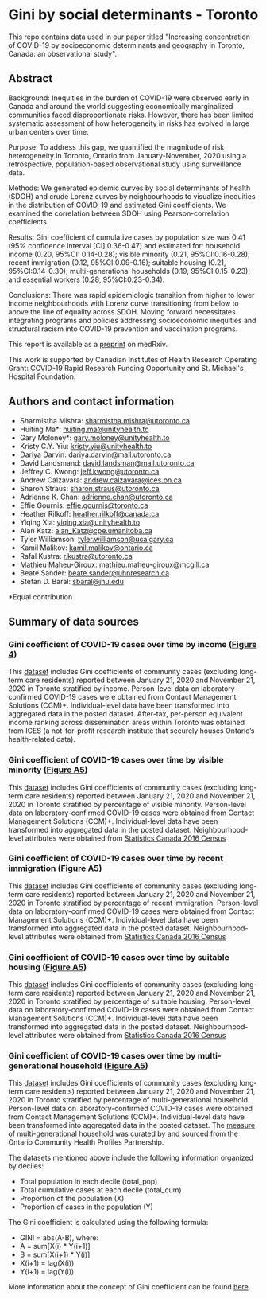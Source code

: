 # Gini by social determinants - Toronto
This repo contains data used in our paper titled "Increasing concentration of COVID-19 by socioeconomic determinants and geography in Toronto, Canada: an observational study".

## Abstract
Background: Inequities in the burden of COVID-19 were observed early in Canada and around the world suggesting economically marginalized communities faced disproportionate risks.  However, there has been limited systematic assessment of how heterogeneity in risks has evolved in large urban centers over time.  

Purpose: To address this gap, we quantified the magnitude of risk heterogeneity in Toronto, Ontario from January-November, 2020 using a retrospective, population-based observational study using surveillance data. 

Methods: We generated epidemic curves by social determinants of health (SDOH) and crude Lorenz curves by neighbourhoods to visualize inequities in the distribution of COVID-19 and estimated Gini coefficients. We examined the correlation between SDOH using Pearson-correlation coefficients. 

Results: Gini coefficient of cumulative cases by population size was 0.41 (95% confidence interval [CI]:0.36-0.47) and estimated for: household income (0.20, 95%CI: 0.14-0.28); visible minority (0.21, 95%CI:0.16-0.28); recent immigration (0.12, 95%CI:0.09-0.16); suitable housing (0.21, 95%CI:0.14-0.30); multi-generational households (0.19, 95%CI:0.15-0.23); and essential workers (0.28, 95%CI:0.23-0.34). 

Conclusions: There was rapid epidemiologic transition from higher to lower income neighbourhoods with Lorenz curve transitioning from below to above the line of equality across SDOH. Moving forward necessitates integrating programs and policies addressing socioeconomic inequities and structural racism into COVID-19 prevention and vaccination programs.


This report is available as a [preprint](https://www.medrxiv.org/content/10.1101/2021.04.01.21254585v1) on medRxiv.

This work is supported by Canadian Institutes of Health Research Operating Grant: COVID-19 Rapid Research Funding Opportunity and St. Michael's Hospital Foundation.

## Authors and contact information
* Sharmistha Mishra: [sharmistha.mishra@utoronto.ca](mailto:sharmistha.mishra@utoronto.ca)
* Huiting Ma*: [huiting.ma@unityhealth.to](mailto:huiting.ma@unityhealth.to)
* Gary Moloney*: [gary.moloney@unityhealth.to](mailto:gary.moloney@unityhealth.to)
* Kristy C.Y. Yiu: [kristy.yiu@unityhealth.to](mailto:kristy.yiu@unityhealth.to)
* Dariya Darvin: [dariya.darvin@mail.utoronto.ca](mailto:dariya.darvin@mail.utoronto.ca)
* David Landsmand: [david.landsman@mail.utoronto.ca](mailto:david.landsman@mail.utoronto.ca)
* Jeffrey C. Kwong: [jeff.kwong@utoronto.ca](mailto:jeff.kwong@utoronto.ca)
* Andrew Calzavara: [andrew.calzavara@ices.on.ca](mailto:andrew.calzavara@ices.on.ca)
* Sharon Straus: [sharon.straus@utoronto.ca](mailto:sharon.straus@utoronto.ca)
* Adrienne K. Chan: [adrienne.chan@utoronto.ca](mailto:adrienne.chan@utoronto.ca)
* Effie Gournis: [effie.gournis@toronto.ca](mailto:effie.gournis@toronto.ca)
* Heather Rilkoff: [heather.rilkoff@canada.ca](mailto:heather.rilkoff@canada.ca)
* Yiqing Xia: [yiqing.xia@unityhealth.to](mailto:yiqing.xia@unityhealth.to)
* Alan Katz: [alan_Katz@cpe.umanitoba.ca](mailto:alan_Katz@cpe.umanitoba.ca)
* Tyler Williamson: [tyler.williamson@ucalgary.ca](mailto:tyler.williamson@ucalgary.ca)
* Kamil Malikov: [kamil.malikov@ontario.ca](mailto:kamil.malikov@ontario.ca)
* Rafal Kustra: [r.kustra@utoronto.ca](mailto:r.kustra@utoronto.ca)
* Mathieu Maheu-Giroux: [mathieu.maheu-giroux@mcgill.ca](mailto:mathieu.maheu-giroux@mcgill.ca)
* Beate Sander: [beate.sander@uhnresearch.ca](mailto:beate.sander@uhnresearch.ca)
* Stefan D. Baral: [sbaral@jhu.edu](mailto:sbaral@jhu.edu)

*Equal contribution

## Summary of data sources
### Gini coefficient of COVID-19 cases over time by income ([Figure 4](https://github.com/mishra-lab/cihr-multiprovince-covid-project/blob/main/publications/Gini%20by%20social%20determinant%20-%20Toronto/fig4.png))
This [dataset](https://github.com/mishra-lab/cihr-multiprovince-covid-project/blob/main/publications/Gini%20by%20social%20determinant%20-%20Toronto/d_after_tax_income_PPE_decile.zip) includes Gini coefficients of community cases (excluding long-term care residents) reported between January 21, 2020 and November 21, 2020 in Toronto stratified by income. Person-level data on laboratory-confirmed COVID-19 cases were obtained from Contact Management Solutions (CCM)+. Individual-level data have been transformed into aggregated data in the posted dataset. After-tax, per-person equivalent income ranking across dissemination areas within Toronto was obtained from ICES (a not-for-profit research institute that securely houses Ontario’s health-related data).

### Gini coefficient of COVID-19 cases over time by visible minority ([Figure A5](https://github.com/mishra-lab/cihr-multiprovince-covid-project/blob/main/publications/Gini%20by%20social%20determinant%20-%20Toronto/figA5.png))
This [dataset](https://github.com/mishra-lab/cihr-multiprovince-covid-project/blob/main/publications/Gini%20by%20social%20determinant%20-%20Toronto/d_visible_minority_decile.zip) includes Gini coefficients of community cases (excluding long-term care residents) reported between January 21, 2020 and November 21, 2020 in Toronto stratified by percentage of visible minority. Person-level data on laboratory-confirmed COVID-19 cases were obtained from Contact Management Solutions (CCM)+. Individual-level data have been transformed into aggregated data in the posted dataset. Neighbourhood-level attributes were obtained from [Statistics Canada 2016 Census](https://www12.statcan.gc.ca/census-recensement/2016/dp-pd/index-eng.cfm)

### Gini coefficient of COVID-19 cases over time by recent immigration ([Figure A5](https://github.com/mishra-lab/cihr-multiprovince-covid-project/blob/main/publications/Gini%20by%20social%20determinant%20-%20Toronto/figA5.png))
This [dataset](https://github.com/mishra-lab/cihr-multiprovince-covid-project/blob/main/publications/Gini%20by%20social%20determinant%20-%20Toronto/d_recent_immigrantion_decile.zip) includes Gini coefficients of community cases (excluding long-term care residents) reported between January 21, 2020 and November 21, 2020 in Toronto stratified by percentage of recent immigration. Person-level data on laboratory-confirmed COVID-19 cases were obtained from Contact Management Solutions (CCM)+. Individual-level data have been transformed into aggregated data in the posted dataset. Neighbourhood-level attributes were obtained from [Statistics Canada 2016 Census](https://www12.statcan.gc.ca/census-recensement/2016/dp-pd/index-eng.cfm)

### Gini coefficient of COVID-19 cases over time by suitable housing ([Figure A5](https://github.com/mishra-lab/cihr-multiprovince-covid-project/blob/main/publications/Gini%20by%20social%20determinant%20-%20Toronto/figA5.png))
This [dataset](https://github.com/mishra-lab/cihr-multiprovince-covid-project/blob/main/publications/Gini%20by%20social%20determinant%20-%20Toronto/d_suitable_house_decile.zip) includes Gini coefficients of community cases (excluding long-term care residents) reported between January 21, 2020 and November 21, 2020 in Toronto stratified by percentage of suitable housing. Person-level data on laboratory-confirmed COVID-19 cases were obtained from Contact Management Solutions (CCM)+. Individual-level data have been transformed into aggregated data in the posted dataset. Neighbourhood-level attributes were obtained from [Statistics Canada 2016 Census](https://www12.statcan.gc.ca/census-recensement/2016/dp-pd/index-eng.cfm)

### Gini coefficient of COVID-19 cases over time by multi-generational household ([Figure A5](https://github.com/mishra-lab/cihr-multiprovince-covid-project/blob/main/publications/Gini%20by%20social%20determinant%20-%20Toronto/figA5.png))
This [dataset](https://github.com/mishra-lab/cihr-multiprovince-covid-project/blob/main/publications/Gini%20by%20social%20determinant%20-%20Toronto/d_multi_generation_decile.zip) includes Gini coefficients of community cases (excluding long-term care residents) reported between January 21, 2020 and November 21, 2020 in Toronto stratified by percentage of multi-generational household. Person-level data on laboratory-confirmed COVID-19 cases were obtained from Contact Management Solutions (CCM)+. Individual-level data have been transformed into aggregated data in the posted dataset. The [measure of multi-generational household](https://www150.statcan.gc.ca/n1/en/catalogue/98-400-X2016390) was curated by and sourced from the Ontario Community Health Profiles Partnership.

The datasets mentioned above include the following information organized by deciles:
* Total population in each decile (total_pop)
* Total cumulative cases at each decile (total_cum)
* Proportion of the population (X)
* Proportion of cases in the population (Y)

The Gini coefficient is calculated using the following formula:
* GINI = abs(A-B), where:
* A = sum[X(i) * Y(i+1)]
* B = sum[X(i+1) * Y(i)]
* X(i+1) = lag(X(i))
* Y(i+1) = lag(Y(i))

More information about the concept of Gini coefficient can be found [here](http://mchp-appserv.cpe.umanitoba.ca/viewConcept.php?conceptID=1053).


